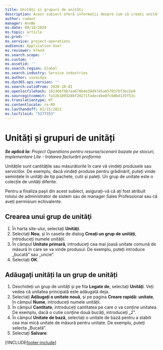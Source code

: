 ```yaml
---
title: Unități și grupuri de unități
description: Acest subiect oferă informații despre cum să creați unități și grupuri de unități în Dynamics 365 Project Operations.
author: rumant
manager: AnnBe
ms.date: 09/18/2020
ms.topic: article
ms.prod: ''
ms.service: project-operations
audience: Application User
ms.reviewer: kfend
ms.search.scope: ''
ms.custom: ''
ms.assetid: ''
ms.search.region: Global
ms.search.industry: Service industries
ms.author: suvaidya
ms.dyn365.ops.version: ''
ms.search.validFrom: 2020-10-01
ms.openlocfilehash: 162366f4b7aa678b4e39d9745a657037bf36cbe0
ms.sourcegitcommit: fa32b1893286f20271fa4ec4be8fc68bd135f53c
ms.translationtype: HT
ms.contentlocale: ro-RO
ms.lasthandoff: 02/15/2021
ms.locfileid: "5277353"
---
```

# <a name="units-and-unit-groups"></a>Unități și grupuri de unități

_**Se aplică la:** Project Operations pentru resurse/scenarii bazate pe stocuri, implementare Lite - tratarea facturării proforma_

Unitățile sunt cantitățile sau măsurătorile în care vă vindeți produsele sau serviciilor. De exemplu, dacă vindeți produse pentru grădinărit, puteți vinde semințele în unități de tip pachete, cutii și paleți. Un grup de unitate este o colecție de unități diferite.

Pentru a finaliza pașii din acest subiect, asigurați-vă că ați fost atribuit rolului de administrator de sistem sau de manager Sales Professional sau că aveți permisiuni echivalente.

## <a name="create-a-unit-group"></a>Crearea unui grup de unităţi

1. În harta site-ului, selectați **Unități**.
2. Selectați **Nou**, și în caseta de dialog **Creați un grup de unități**, introduceți numele unității.
3. În câmpul **Unitate primară**, introduceți cea mai joasă unitate comună de măsură în care se va vinde produsul. De exemplu, puteți introduce „bucată” sau „uncie”.
4. Selectați **OK**.

## <a name="add-units-to-a-unit-group"></a>Adăugați unități la un grup de unități

1. Deschideți un grup de unități și pe fila **Legate de**, selectați **Unități**. Veți vedea că unitatea principală este adăugată deja.
2. Selectați **Adăugați o unitate nouă**, și pe pagina **Creare rapidă: unitate**, în câmpul **Nume**, introduceți numele unității.
3. În câmpul **Cantitate**, introduceți cantitatea pe care o va conține unitatea. De exemplu, dacă o cutie conține două bucăți, introduceți „2”. 
4. În câmpul **Unitate de bază**, selectați o unitate de bază pentru a stabili cea mai mică unitate de măsură pentru unitate. De exemplu, puteți selecta „Bucată”.
5. Selectați **Salvare**:


[!INCLUDE[footer-include](../includes/footer-banner.md)]